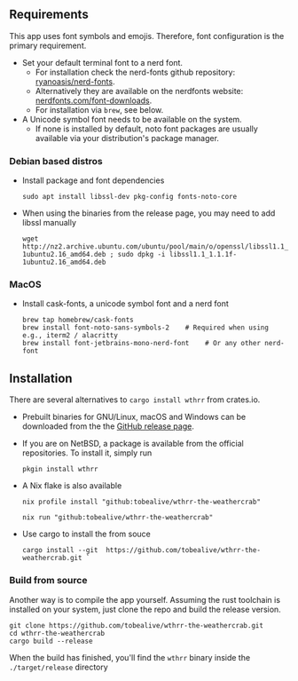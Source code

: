 ## Requirements

This app uses font symbols and emojis. Therefore, font configuration is the primary requirement.

- Set your default terminal font to a nerd font.
  - For installation check the nerd-fonts github repository: [ryanoasis/nerd-fonts](https://www.nerdfonts.com/font-downloads).
  - Alternatively they are available on the nerdfonts website: [nerdfonts.com/font-downloads](https://github.com/ryanoasis/nerd-fonts).
  - For installation via `brew`, see below.
- A Unicode symbol font needs to be available on the system.
  - If none is installed by default, noto font packages are usually available via your distribution's package manager.

### Debian based distros

- Install package and font dependencies

  ```
  sudo apt install libssl-dev pkg-config fonts-noto-core
  ```

- When using the binaries from the release page, you may need to add libssl manually

  ```
  wget http://nz2.archive.ubuntu.com/ubuntu/pool/main/o/openssl/libssl1.1_1.1.1f-1ubuntu2.16_amd64.deb ; sudo dpkg -i libssl1.1_1.1.1f-1ubuntu2.16_amd64.deb
  ```

### MacOS

- Install cask-fonts, a unicode symbol font and a nerd font
  ```
  brew tap homebrew/cask-fonts
  brew install font-noto-sans-symbols-2    # Required when using e.g., iterm2 / alacritty
  brew install font-jetbrains-mono-nerd-font    # Or any other nerd-font
  ```

## Installation

There are several alternatives to `cargo install wthrr` from crates.io.

- Prebuilt binaries for GNU/Linux, macOS and Windows can be downloaded from the the [GitHub release page](https://github.com/tobealive/wthrr-the-weathercrab/releases).

- If you are on NetBSD, a package is available from the official repositories.
  To install it, simply run
  ```
  pkgin install wthrr
  ```
- A Nix flake is also available
  ```
  nix profile install "github:tobealive/wthrr-the-weathercrab"
  ```
  ```
  nix run "github:tobealive/wthrr-the-weathercrab"
  ```
- Use cargo to install the from souce
  ```
  cargo install --git  https://github.com/tobealive/wthrr-the-weathercrab.git `
  ```

### Build from source

Another way is to compile the app yourself.
Assuming the rust toolchain is installed on your system, just clone the repo and build the release version.

```
git clone https://github.com/tobealive/wthrr-the-weathercrab.git
cd wthrr-the-weathercrab
cargo build --release
```

When the build has finished, you'll find the `wthrr` binary inside the `./target/release` directory
